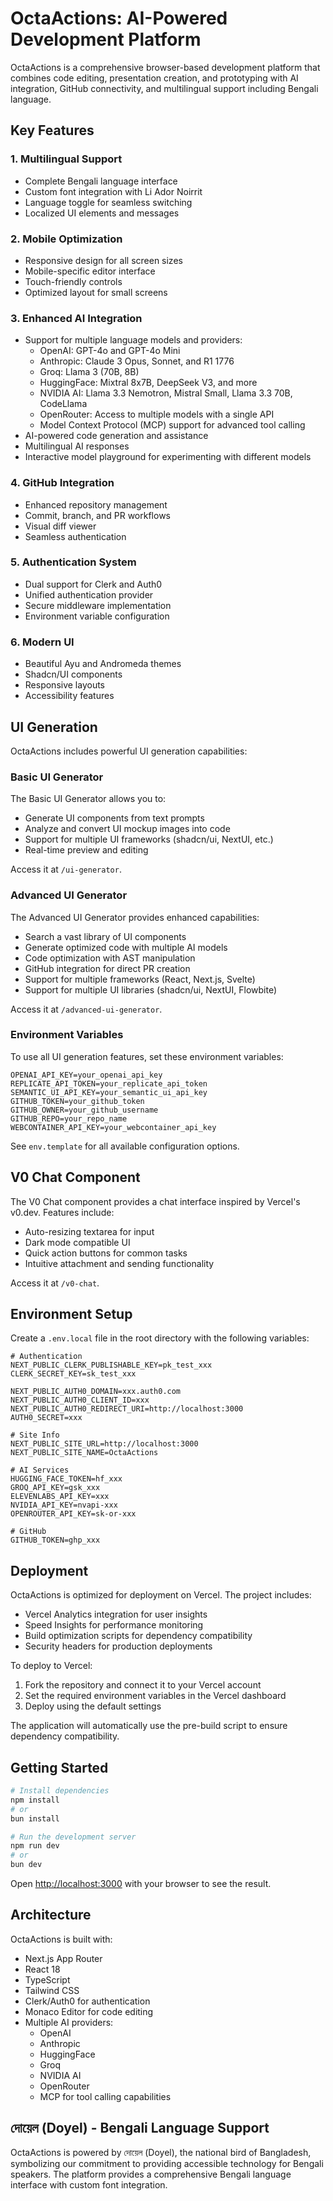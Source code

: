 # OctaActions: AI-Powered Development Platform

OctaActions is a comprehensive browser-based development platform that combines code editing, presentation creation, and prototyping with AI integration, GitHub connectivity, and multilingual support including Bengali language.

## Key Features

### 1. Multilingual Support

- Complete Bengali language interface
- Custom font integration with Li Ador Noirrit
- Language toggle for seamless switching
- Localized UI elements and messages

### 2. Mobile Optimization

- Responsive design for all screen sizes
- Mobile-specific editor interface
- Touch-friendly controls
- Optimized layout for small screens

### 3. Enhanced AI Integration

- Support for multiple language models and providers:
  - OpenAI: GPT-4o and GPT-4o Mini
  - Anthropic: Claude 3 Opus, Sonnet, and R1 1776
  - Groq: Llama 3 (70B, 8B)
  - HuggingFace: Mixtral 8x7B, DeepSeek V3, and more
  - NVIDIA AI: Llama 3.3 Nemotron, Mistral Small, Llama 3.3 70B, CodeLlama
  - OpenRouter: Access to multiple models with a single API
  - Model Context Protocol (MCP) support for advanced tool calling
- AI-powered code generation and assistance
- Multilingual AI responses
- Interactive model playground for experimenting with different models

### 4. GitHub Integration

- Enhanced repository management
- Commit, branch, and PR workflows
- Visual diff viewer
- Seamless authentication

### 5. Authentication System

- Dual support for Clerk and Auth0
- Unified authentication provider
- Secure middleware implementation
- Environment variable configuration

### 6. Modern UI

- Beautiful Ayu and Andromeda themes
- Shadcn/UI components
- Responsive layouts
- Accessibility features

## UI Generation

OctaActions includes powerful UI generation capabilities:

### Basic UI Generator

The Basic UI Generator allows you to:

- Generate UI components from text prompts
- Analyze and convert UI mockup images into code
- Support for multiple UI frameworks (shadcn/ui, NextUI, etc.)
- Real-time preview and editing

Access it at `/ui-generator`.

### Advanced UI Generator

The Advanced UI Generator provides enhanced capabilities:

- Search a vast library of UI components
- Generate optimized code with multiple AI models
- Code optimization with AST manipulation
- GitHub integration for direct PR creation
- Support for multiple frameworks (React, Next.js, Svelte)
- Support for multiple UI libraries (shadcn/ui, NextUI, Flowbite)

Access it at `/advanced-ui-generator`.

### Environment Variables

To use all UI generation features, set these environment variables:

```
OPENAI_API_KEY=your_openai_api_key
REPLICATE_API_TOKEN=your_replicate_api_token
SEMANTIC_UI_API_KEY=your_semantic_ui_api_key
GITHUB_TOKEN=your_github_token
GITHUB_OWNER=your_github_username
GITHUB_REPO=your_repo_name
WEBCONTAINER_API_KEY=your_webcontainer_api_key
```

See `env.template` for all available configuration options.

## V0 Chat Component

The V0 Chat component provides a chat interface inspired by Vercel's v0.dev. Features include:

- Auto-resizing textarea for input
- Dark mode compatible UI
- Quick action buttons for common tasks
- Intuitive attachment and sending functionality

Access it at `/v0-chat`.

## Environment Setup

Create a `.env.local` file in the root directory with the following variables:

```env
# Authentication
NEXT_PUBLIC_CLERK_PUBLISHABLE_KEY=pk_test_xxx
CLERK_SECRET_KEY=sk_test_xxx

NEXT_PUBLIC_AUTH0_DOMAIN=xxx.auth0.com
NEXT_PUBLIC_AUTH0_CLIENT_ID=xxx
NEXT_PUBLIC_AUTH0_REDIRECT_URI=http://localhost:3000
AUTH0_SECRET=xxx

# Site Info
NEXT_PUBLIC_SITE_URL=http://localhost:3000
NEXT_PUBLIC_SITE_NAME=OctaActions

# AI Services
HUGGING_FACE_TOKEN=hf_xxx
GROQ_API_KEY=gsk_xxx
ELEVENLABS_API_KEY=xxx
NVIDIA_API_KEY=nvapi-xxx
OPENROUTER_API_KEY=sk-or-xxx

# GitHub
GITHUB_TOKEN=ghp_xxx
```

## Deployment

OctaActions is optimized for deployment on Vercel. The project includes:

- Vercel Analytics integration for user insights
- Speed Insights for performance monitoring
- Build optimization scripts for dependency compatibility
- Security headers for production deployments

To deploy to Vercel:

1. Fork the repository and connect it to your Vercel account
2. Set the required environment variables in the Vercel dashboard
3. Deploy using the default settings

The application will automatically use the pre-build script to ensure dependency compatibility.

## Getting Started

```bash
# Install dependencies
npm install
# or
bun install

# Run the development server
npm run dev
# or
bun dev
```

Open [http://localhost:3000](http://localhost:3000) with your browser to see the result.

## Architecture

OctaActions is built with:

- Next.js App Router
- React 18
- TypeScript
- Tailwind CSS
- Clerk/Auth0 for authentication
- Monaco Editor for code editing
- Multiple AI providers:
  - OpenAI
  - Anthropic
  - HuggingFace
  - Groq
  - NVIDIA AI
  - OpenRouter
  - MCP for tool calling capabilities

## দোয়েল (Doyel) - Bengali Language Support

OctaActions is powered by দোয়েল (Doyel), the national bird of Bangladesh, symbolizing our commitment to providing accessible technology for Bengali speakers. The platform provides a comprehensive Bengali language interface with custom font integration.